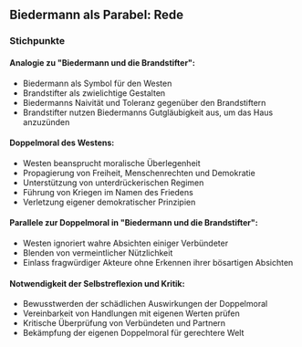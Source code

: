 ## Biedermann als Parabel: Rede

### Stichpunkte

#### Analogie zu "Biedermann und die Brandstifter":
* Biedermann als Symbol für den Westen
* Brandstifter als zwielichtige Gestalten
* Biedermanns Naivität und Toleranz gegenüber den Brandstiftern
* Brandstifter nutzen Biedermanns Gutgläubigkeit aus, um das Haus anzuzünden

#### Doppelmoral des Westens:
* Westen beansprucht moralische Überlegenheit
* Propagierung von Freiheit, Menschenrechten und Demokratie
* Unterstützung von unterdrückerischen Regimen
* Führung von Kriegen im Namen des Friedens
* Verletzung eigener demokratischer Prinzipien

#### Parallele zur Doppelmoral in "Biedermann und die Brandstifter":
* Westen ignoriert wahre Absichten einiger Verbündeter
* Blenden von vermeintlicher Nützlichkeit
* Einlass fragwürdiger Akteure ohne Erkennen ihrer bösartigen Absichten

#### Notwendigkeit der Selbstreflexion und Kritik:
* Bewusstwerden der schädlichen Auswirkungen der Doppelmoral
* Vereinbarkeit von Handlungen mit eigenen Werten prüfen
* Kritische Überprüfung von Verbündeten und Partnern
* Bekämpfung der eigenen Doppelmoral für gerechtere Welt
